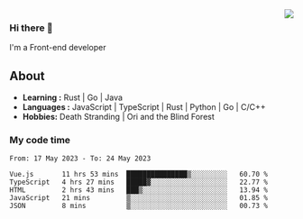 <img align='right' src="https://github-readme-stats.vercel.app/api?username=strugglebak&show_icons=true">

### Hi there 👋

I'm a Front-end developer

## About

-  **Learning :** Rust | Go | Java
-  **Languages :** JavaScript | TypeScript | Rust | Python | Go | C/C++
-  **Hobbies:** Death Stranding | Ori and the Blind Forest

### My code time

<!--START_SECTION:waka-->

```text
From: 17 May 2023 - To: 24 May 2023

Vue.js       11 hrs 53 mins  ███████████████▒░░░░░░░░░   60.70 %
TypeScript   4 hrs 27 mins   █████▓░░░░░░░░░░░░░░░░░░░   22.77 %
HTML         2 hrs 43 mins   ███▒░░░░░░░░░░░░░░░░░░░░░   13.94 %
JavaScript   21 mins         ▒░░░░░░░░░░░░░░░░░░░░░░░░   01.85 %
JSON         8 mins          ▒░░░░░░░░░░░░░░░░░░░░░░░░   00.73 %
```

<!--END_SECTION:waka-->
